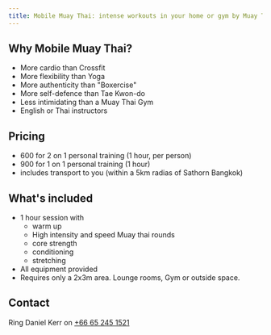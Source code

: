 ```yaml
---
title: Mobile Muay Thai: intense workouts in your home or gym by Muay Thai pros
---
```


## Why Mobile Muay Thai?
- More cardio than Crossfit
- More flexibility than Yoga
- More authenticity than "Boxercise"
- More self-defence than Tae Kwon-do
- Less intimidating than a Muay Thai Gym
- English or Thai instructors

## Pricing

- 600 for 2 on 1 personal training (1 hour, per person)
- 900 for 1 on 1 personal training (1 hour)
- includes transport to you (within a 5km radias of Sathorn Bangkok)

## What's included
- 1 hour session with
   - warm up
   - High intensity and speed Muay thai rounds
   - core strength
   - conditioning
   - stretching
- All equipment provided
- Requires only a 2x3m area. Lounge rooms, Gym or outside space.

## Contact

Ring Daniel Kerr on [+66 65 245 1521](tel:+66-65-245-1521)
